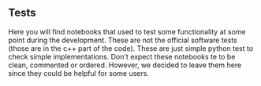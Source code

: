 ## Tests

Here you will find notebooks that used to test some functionality at some point during the development. These are not the official software tests (those are in the c++ part of the code). These are just simple python test to check simple implementations. Don't expect these notebooks te to be clean, commented or ordered. However, we decided to leave them here since they could be helpful for some users.
